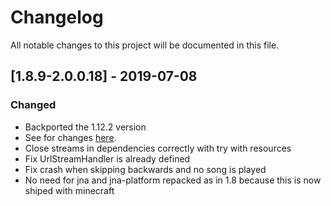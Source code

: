 # Changelog
All notable changes to this project will be documented in this file.

## [1.8.9-2.0.0.18] - 2019-07-08
### Changed
- Backported the 1.12.2 version
- See for changes [here](https://github.com/MC-U-Team/Music-Player/blob/1.12.2/CHANGELOG.md).
- Close streams in dependencies correctly with try with resources
- Fix UrlStreamHandler is already defined
- Fix crash when skipping backwards and no song is played
- No need for jna and jna-platform repacked as in 1.8 because this is now shiped with minecraft